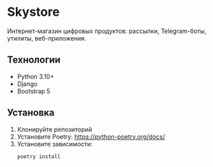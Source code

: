 # Skystore

Интернет-магазин цифровых продуктов: рассылки, Telegram-боты, утилиты, веб-приложения.

## Технологии
- Python 3.10+
- Django
- Bootstrap 5

## Установка
1. Клонируйте репозиторий
2. Установите Poetry: https://python-poetry.org/docs/
3. Установите зависимости:
   ```bash
   poetry install